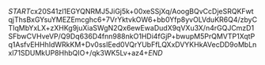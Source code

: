 $START$cx20S41zl1EGYQNRMJ5JiGj5k+00xeSSjXq/AoogBQvCcDjeSRQKFwtqjThsBxGYsuYMEZEmcghc6+7VrYktvkOW6+bb0Yfp8yvOLVduKR6Q4/zbyCTIqMbYxLX+zXHKg9juXiaSWgN2Qx6ewEwaDudX9qVXu3X/n4rGQJCmzD1SFbwCVHveVP/Q9Dq636D4fnn988nkO1HDi4fGjP+bwupM5PrQMVTP1XqtPq1AsfvEHHhIdWRkKM+Dv0ssIEed0VQrYUbFfLQXxDVYKHkAVecDD9oMbLnxl71SDUMkUP8HhbQIO+/qk3WK5Lv+az4+$END$